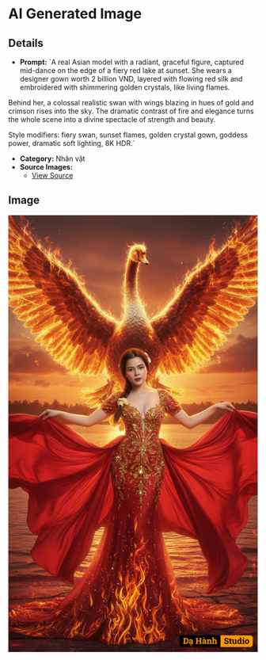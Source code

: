 # AI Generated Image

## Details
- **Prompt:** `A real Asian model with a radiant, graceful figure, captured mid-dance on the edge of a fiery red lake at sunset. She wears a designer gown worth 2 billion VND, layered with flowing red silk and embroidered with shimmering golden crystals, like living flames.

Behind her, a colossal realistic swan with wings blazing in hues of gold and crimson rises into the sky. The dramatic contrast of fire and elegance turns the whole scene into a divine spectacle of strength and beauty.

Style modifiers: fiery swan, sunset flames, golden crystal gown, goddess power, dramatic soft lighting, 8K HDR.`
- **Category:** Nhân vật
- **Source Images:**
  - [View Source](https://raw.githubusercontent.com/lenzcomvth/ImageLibrary/main/Female.png)

## Image
![AI Generated Image](./image-2025-10-05T07-25-24-124Z-2pgco.png)